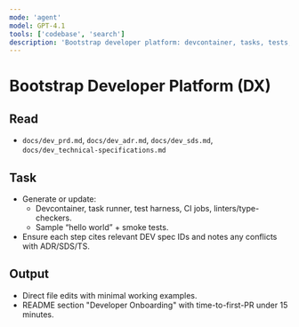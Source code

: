 ```yaml
---
mode: 'agent'
model: GPT-4.1
tools: ['codebase', 'search']
description: 'Bootstrap developer platform: devcontainer, tasks, tests, CI, lint/typecheck, onboarding.'
---
```


# Bootstrap Developer Platform (DX)

## Read
- `docs/dev_prd.md`, `docs/dev_adr.md`, `docs/dev_sds.md`, `docs/dev_technical-specifications.md`

## Task
- Generate or update:
  - Devcontainer, task runner, test harness, CI jobs, linters/type-checkers.
  - Sample “hello world” + smoke tests.
- Ensure each step cites relevant DEV spec IDs and notes any conflicts with ADR/SDS/TS.

## Output
- Direct file edits with minimal working examples.
- README section "Developer Onboarding" with time-to-first-PR under 15 minutes.
